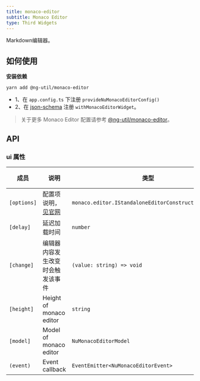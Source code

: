 ```yaml
---
title: monaco-editor
subtitle: Monaco Editor
type: Third Widgets
---
```


Markdown编辑器。

## 如何使用

**安装依赖**  

`yarn add @ng-util/monaco-editor`

- 1、在 `app.config.ts` 下注册 `provideNuMonacoEditorConfig()`
- 2、在 [json-schema](https://github.com/hbyunzai/ng-yunzai/blob/master/src/app/shared/json-schema/index.ts#L9) 注册 `withMonacoEditorWidget`。

> 关于更多 Monaco Editor 配置请参考 [@ng-util/monaco-editor](https://github.com/ng-util/ng-util/blob/master/packages/monaco-editor/README.md#usage)。

## API

### ui 属性

| 成员 | 说明 | 类型 | 默认值 |
|----|----|----|-----|
| `[options]` | 配置项说明，[见官网](https://microsoft.github.io/monaco-editor/docs.html) | `monaco.editor.IStandaloneEditorConstructionOptions` | - |
| `[delay]` | 延迟加载时间 | `number` | - |
| `[change]` | 编辑器内容发生改变时会触发该事件 | `(value: string) => void` | - |
| `[height]` | Height of monaco editor | `string` | `200px` |
| `[model]` | Model of monaco editor | `NuMonacoEditorModel` | - |
| `(event)` | Event callback | `EventEmitter<NuMonacoEditorEvent>` | - |
